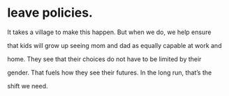 # leave policies.

It takes a village to make this happen. But when we do, we help ensure

that kids will grow up seeing mom and dad as equally capable at work and

home. They see that their choices do not have to be limited by their

gender. That fuels how they see their futures. In the long run, that’s the

shift we need.